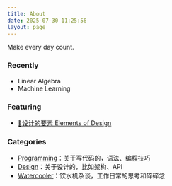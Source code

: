 ```yaml
---
title: About
date: 2025-07-30 11:25:56
layout: page
---
```


Make every day count.

### Recently
- Linear Algebra
- Machine Learning

### Featuring
- [🌟设计的要素 Elements of Design](/2024/11/30/elements-of-design)

### Categories
- [Programming](/categories/programming)：关于写代码的，语法、编程技巧
- [Design](/categories/design)：关于设计的，比如架构、API
- [Watercooler](/categories/watercooler)：饮水机杂谈，工作日常的思考和碎碎念
